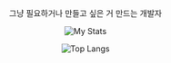 <div align="center">
  <p>그냥 필요하거나 만들고 싶은 거 만드는 개발자</p>
  
  ![My Stats](https://github-readme-stats.vercel.app/api?username=goldfrosch&show_icons=true&theme=dark)
  
  ![Top Langs](https://github-readme-stats.vercel.app/api/top-langs/?username=goldfrosch&layout=compact)
</div>

